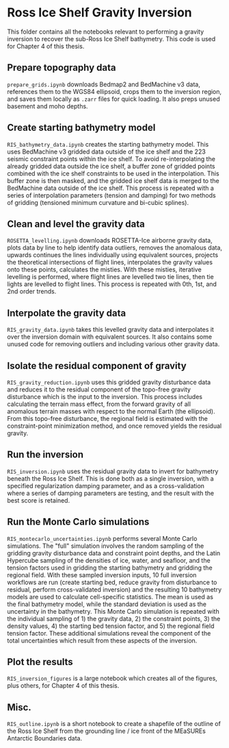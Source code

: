 # Ross Ice Shelf Gravity Inversion

This folder contains all the notebooks relevant to performing a gravity inversion to recover the sub-Ross Ice Shelf bathymetry. This code is used for Chapter 4 of this thesis.

## Prepare topography data
`prepare_grids.ipynb` downloads Bedmap2 and BedMachine v3 data, references them to the WGS84 ellipsoid, crops them to the inversion region, and saves them locally as `.zarr` files for quick loading. It also preps unused basement and moho depths.

## Create starting bathymetry model
`RIS_bathymetry_data.ipynb` creates the starting bathymetry model. This uses BedMachine v3 gridded data outside of the ice shelf and the 223 seismic constraint points within the ice shelf. To avoid re-interpolating the already gridded data outside the ice shelf, a buffer zone of gridded points combined with the ice shelf constraints to be used in the interpolation. This buffer zone is then masked, and the gridded ice shelf data is merged to the BedMachine data outside of the ice shelf. This process is repeated with a series of interpolation parameters (tension and damping) for two methods of gridding (tensioned minimum curvature and bi-cubic splines).

## Clean and level the gravity data
`ROSETTA_levelling.ipynb` downloads ROSETTA-Ice airborne gravity data, plots data by line to help identify data outliers, removes the anomalous data, upwards continues the lines individually using equivalent sources, projects the theoretical intersections of flight lines, interpolates the gravity values onto these points, calculates the misties. With these misties, iterative levelling is performed, where flight lines are levelled two tie lines, then tie lights are levelled to flight lines. This process is repeated with 0th, 1st, and 2nd order trends.

## Interpolate the gravity data
`RIS_gravity_data.ipynb` takes this levelled gravity data and interpolates it over the inversion domain with equivalent sources. It also contains some unused code for removing outliers and including various other gravity data.

## Isolate the residual component of gravity
`RIS_gravity_reduction.ipynb` uses this gridded gravity disturbance data and reduces it to the residual component of the topo-free gravity disturbance which is the input to the inversion. This process includes calculating the terrain mass effect, from the forward gravity of all anomalous terrain masses with respect to the normal Earth (the ellipsoid). From this topo-free disturbance, the regional field is estimated with the constraint-point minimization method, and once removed yields the residual gravity.

## Run the inversion
`RIS_inversion.ipynb` uses the residual gravity data to invert for bathymetry beneath the Ross Ice Shelf. This is done both as a single inversion, with a specified regularization damping parameter, and as a cross-validation where a series of damping parameters are testing, and the result with the best score is retained.

## Run the Monte Carlo simulations
`RIS_montecarlo_uncertainties.ipynb` performs several Monte Carlo simulations. The "full" simulation involves the random sampling of the gridding gravity disturbance data and constraint point depths, and the Latin Hypercube sampling of the densities of ice, water, and seafloor, and the tension factors used in gridding the starting bathymetry and gridding the regional field. With these sampled inversion inputs, 10 full inversion workflows are run (create starting bed, reduce gravity from disturbance to residual, perform cross-validated inversion) and the resulting 10 bathymetry models are used to calculate cell-specific statistics. The mean is used as the final bathymetry model, while the standard deviation is used as the uncertainty in the bathymetry. This Monte Carlo simulation is repeated with the individual sampling of 1) the gravity data, 2) the constraint points, 3) the density values, 4) the starting bed tension factor, and 5) the regional field tension factor. These additional simulations reveal the component of the total uncertainties which result from these aspects of the inversion.

## Plot the results
`RIS_inversion_figures` is a large notebook which creates all of the figures, plus others, for Chapter 4 of this thesis.

## Misc.
`RIS_outline.ipynb` is a short notebook to create a shapefile of the outline of the Ross Ice Shelf from the grounding line / ice front of the MEaSUREs Antarctic Boundaries data.
